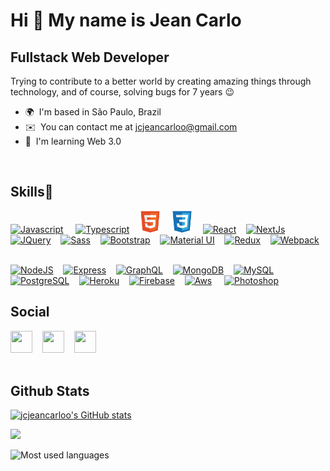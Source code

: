 Hi 👋 My name is Jean Carlo
===========================

Fullstack Web Developer
-----------------------

Trying to contribute to a better world by creating amazing things through technology, and of course, solving bugs for 7 years 😉

* 🌍  I'm based in São Paulo, Brazil
* ✉️  You can contact me at [jcjeancarloo@gmail.com](mailto:jcjeancarloo@gmail.com)
* 🧠  I'm learning Web 3.0



<br />
<h2>Skills🎯</h2> 
<div>
<a href="https://developer.mozilla.org/en-US/docs/Web/JavaScript" target="_blank" rel="noreferrer"><img src="https://raw.githubusercontent.com/danielcranney/readme-generator/main/public/icons/skills/javascript-colored.svg" width="35" height="35" alt="Javascript" /></a> &nbsp;&nbsp;&nbsp;
<a href="https://www.typescriptlang.org/" target="_blank" rel="noreferrer"><img src="https://raw.githubusercontent.com/danielcranney/readme-generator/main/public/icons/skills/typescript-colored.svg" width="35" height="35" alt="Typescript" /></a>&nbsp;&nbsp;&nbsp;
<a href="https://developer.mozilla.org/en-US/docs/Glossary/HTML5" target="_blank" rel="noreferrer"><img src="https://raw.githubusercontent.com/devicons/devicon/master/icons/html5/html5-original.svg" width="35" height="35" alt="HTML5" /></a>&nbsp;&nbsp;&nbsp;
<a href="https://www.w3.org/TR/CSS/#css" target="_blank" rel="noreferrer"><img src="https://raw.githubusercontent.com/devicons/devicon/master/icons/css3/css3-original.svg" width="35" height="35" alt="CSS3" /></a>&nbsp;&nbsp;&nbsp;
<a href="https://reactjs.org/" target="_blank" rel="noreferrer"><img src="https://raw.githubusercontent.com/danielcranney/readme-generator/main/public/icons/skills/react-colored.svg" width="35" height="35" alt="React" /></a>&nbsp;&nbsp;&nbsp;
<a href="https://nextjs.org/docs" target="_blank" rel="noreferrer"><img src="https://raw.githubusercontent.com/danielcranney/readme-generator/main/public/icons/skills/nextjs-colored-dark.svg" width="35" height="35" alt="NextJs" /></a>&nbsp;&nbsp;&nbsp;
<a href="https://jquery.com/" target="_blank" rel="noreferrer"><img src="https://raw.githubusercontent.com/danielcranney/readme-generator/main/public/icons/skills/jquery-colored.svg" width="35" height="35" alt="JQuery" /></a>&nbsp;&nbsp;&nbsp;
<a href="https://sass-lang.com/" target="_blank" rel="noreferrer"><img src="https://raw.githubusercontent.com/danielcranney/readme-generator/main/public/icons/skills/sass-colored.svg" width="35" height="35" alt="Sass" /></a>&nbsp;&nbsp;&nbsp;
<a href="https://getbootstrap.com/" target="_blank" rel="noreferrer"><img src="https://raw.githubusercontent.com/danielcranney/readme-generator/main/public/icons/skills/bootstrap-colored.svg" width="35" height="35" alt="Bootstrap" /></a>&nbsp;&nbsp;&nbsp;
<a href="https://mui.com/" target="_blank" rel="noreferrer"><img src="https://raw.githubusercontent.com/danielcranney/readme-generator/main/public/icons/skills/materialui-colored.svg" width="35" height="35" alt="Material UI" /></a>&nbsp;&nbsp;&nbsp;
<a href="https://redux.js.org/" target="_blank" rel="noreferrer"><img src="https://raw.githubusercontent.com/danielcranney/readme-generator/main/public/icons/skills/redux-colored.svg" width="35" height="35" alt="Redux" /></a>&nbsp;&nbsp;&nbsp;
<a href="https://webpack.js.org/" target="_blank" rel="noreferrer"><img src="https://raw.githubusercontent.com/danielcranney/readme-generator/main/public/icons/skills/webpack-colored.svg" width="35" height="35" alt="Webpack" /></a>&nbsp;&nbsp;&nbsp;
</div>

<p>
<div>
<a href="https://nodejs.org/en/" target="_blank" rel="noreferrer"><img src="https://raw.githubusercontent.com/danielcranney/readme-generator/main/public/icons/skills/nodejs-colored.svg" width="35" height="35" alt="NodeJS" /></a>&nbsp;&nbsp;&nbsp;
<a href="https://expressjs.com/" target="_blank" rel="noreferrer"><img src="https://raw.githubusercontent.com/danielcranney/readme-generator/main/public/icons/skills/express-colored-dark.svg" width="35" height="35" alt="Express" /></a>&nbsp;&nbsp;&nbsp;
<a href="https://graphql.org/" target="_blank" rel="noreferrer"><img src="https://raw.githubusercontent.com/danielcranney/readme-generator/main/public/icons/skills/graphql-colored.svg" width="35" height="35" alt="GraphQL" /></a>&nbsp;&nbsp;&nbsp;
<a href="https://www.mongodb.com/" target="_blank" rel="noreferrer"><img src="https://raw.githubusercontent.com/danielcranney/readme-generator/main/public/icons/skills/mongodb-colored.svg" width="35" height="35" alt="MongoDB" /></a>&nbsp;&nbsp;&nbsp;
<a href="https://www.mysql.com/" target="_blank" rel="noreferrer"><img src="https://raw.githubusercontent.com/danielcranney/readme-generator/main/public/icons/skills/mysql-colored.svg" width="35" height="35" alt="MySQL" /></a>&nbsp;&nbsp;&nbsp;
<a href="https://www.postgresql.org/" target="_blank" rel="noreferrer"><img src="https://raw.githubusercontent.com/danielcranney/readme-generator/main/public/icons/skills/postgresql-colored.svg" width="35" height="35" alt="PostgreSQL" /></a>&nbsp;&nbsp;&nbsp;
<a href="https://www.heroku.com/" target="_blank" rel="noreferrer"><img src="https://raw.githubusercontent.com/danielcranney/readme-generator/main/public/icons/skills/heroku-colored.svg" width="35" height="35" alt="Heroku" /></a>&nbsp;&nbsp;&nbsp;
<a href="https://firebase.google.com" target="_blank" rel="noreferrer"><img src="https://cdn.jsdelivr.net/gh/devicons/devicon/icons/firebase/firebase-plain.svg" width="35" height="35" alt="Firebase" /></a>&nbsp;&nbsp;&nbsp;
<a href="https://aws.amazon.com/pt/" target="_blank" rel="noreferrer"><img src="https://cdn.jsdelivr.net/gh/devicons/devicon/icons/amazonwebservices/amazonwebservices-original.svg" width="35" height="35" alt="Aws" /></a>&nbsp;&nbsp;&nbsp;&nbsp;
<a href="https://www.adobe.com/uk/products/photoshop.html" target="_blank" rel="noreferrer"><img src="https://cdn.jsdelivr.net/gh/devicons/devicon/icons/photoshop/photoshop-plain.svg" width="35" height="35" alt="Photoshop" /></a>
</div>
</p>

<h2>Social</h2> 
<div><a href="https://www.github.com/jcjeancarloo" target="_blank" rel="noreferrer"><img src="https://raw.githubusercontent.com/danielcranney/readme-generator/main/public/icons/socials/github-dark.svg" width="35" height="35" /></a>&nbsp;&nbsp;&nbsp; <a href="http://www.instagram.com/jcjeancarloo" target="_blank" rel="noreferrer"><img src="https://raw.githubusercontent.com/danielcranney/readme-generator/main/public/icons/socials/instagram.svg" width="35" height="35" /></a>&nbsp;&nbsp;&nbsp;
<a href="https://br.linkedin.com/in/jcjeancarloo" target="_blank" rel="noreferrer"><img src="https://cdn.jsdelivr.net/gh/devicons/devicon/icons/linkedin/linkedin-original.svg" width="35" height="35" /></a></div>


<br />
<h2>Github Stats</h2> 
<div>
<a href="http://www.github.com/jcjeancarloo"><img src="https://github-readme-stats.vercel.app/api?username=jcjeancarloo&show_icons=true&hide=stars,prs,issues,contribs&count_private=true&theme=dark&hide_border=true&show_icons=true" alt="jcjeancarloo's GitHub stats" /></a>

<a href="http://www.github.com/jcjeancarloo"><img src="https://github-readme-streak-stats.herokuapp.com/?user=jcjeancarloo&theme=dark&hide_border=true" /></a>


![Most used languages](https://github-readme-stats.vercel.app/api/top-langs/?username=jcjeancarloo&theme=dark&hide_border=true)
</div>
